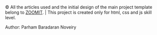 © All the articles used and the initial design of the main project template belong to [ZOOMIT](https://www.zoomit.ir/). |
This project is created only for html, css and js skill level.

Author: Parham Baradaran Noveiry
